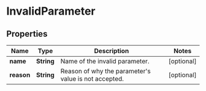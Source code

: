 

# InvalidParameter

## Properties

Name | Type | Description | Notes
------------ | ------------- | ------------- | -------------
**name** | **String** | Name of the invalid parameter. |  [optional]
**reason** | **String** | Reason of why the parameter&#39;s value is not accepted. |  [optional]




